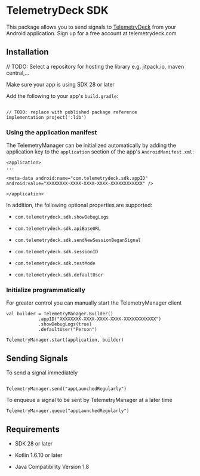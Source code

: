 # TelemetryDeck SDK

This package allows you to send signals to [TelemetryDeck](https://telemetrydeck.com) from your Android application. Sign up for a free account at telemetrydeck.com

## Installation

// TODO: Select a repository for hosting the library e.g. jitpack.io, maven central,...

Make sure your app is using SDK 28 or later

Add the following to your app's `build.gradle`:

```

// TODO: replace with published package reference
implementation project(':lib')

```

### Using the application manifest 

The TelemetryManager can be initialized automatically by adding the application key to the `application` section of the app's `AndroidManifest.xml`:


```
<application>
...

<meta-data android:name="com.telemetrydeck.sdk.appID" android:value="XXXXXXXX-XXXX-XXXX-XXXX-XXXXXXXXXXXX" />

</application>
```

In addition, the following optional properties are supported:

* `com.telemetrydeck.sdk.showDebugLogs`

* `com.telemetrydeck.sdk.apiBaseURL`

* `com.telemetrydeck.sdk.sendNewSessionBeganSignal`

* `com.telemetrydeck.sdk.sessionID`

* `com.telemetrydeck.sdk.testMode`

* `com.telemetrydeck.sdk.defaultUser`



### Initialize programmatically

For greater control you can manually start the TelemetryManager client

```
val builder = TelemetryManager.Builder()
            .appID("XXXXXXXX-XXXX-XXXX-XXXX-XXXXXXXXXXXX")
            .showDebugLogs(true)
            .defaultUser("Person")

TelemetryManager.start(application, builder)

```


## Sending Signals

To send a signal immediately

```

TelemetryManager.send("appLaunchedRegularly")

```


To enqueue a signal to be sent by TelemetryManager at a later time

```
TelemetryManager.queue("appLaunchedRegularly")

```



## Requirements

* SDK 28 or later

* Kotlin 1.6.10 or later

* Java Compatibility Version 1.8
